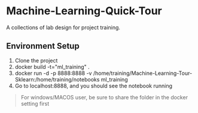 # Machine-Learning-Quick-Tour
A collections of lab design for project training.

## Environment Setup
1. Clone the project
2. docker build -t="ml_training" .
3. docker run -d -p 8888:8888 -v /home/training/Machine-Learning-Tour-Sklearn:/home/training/notebooks ml_training
4. Go to localhost:8888, and you should see the notebook running

> For windows/MACOS user, be sure to share the folder in the docker setting first

